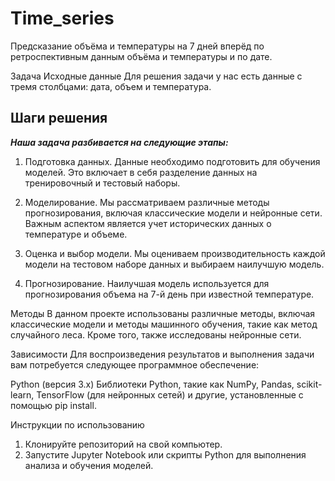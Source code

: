 # Time_series
Предсказание объёма и температуры на 7 дней вперёд по ретроспективным данным объёма и температуры и по дате.

Задача
Исходные данные
Для решения задачи у нас есть данные с тремя столбцами: дата, объем и температура.

<h2 class="markdown-body">Шаги решения</h2>
<p class="markdown-body"><strong><em>Наша задача разбивается на следующие этапы:</em></strong></p>

1. Подготовка данных. Данные необходимо подготовить для обучения моделей. Это включает в себя разделение данных на тренировочный и тестовый наборы.

2. Моделирование. Мы рассматриваем различные методы прогнозирования, включая классические модели и нейронные сети. Важным аспектом является учет исторических данных о температуре и объеме.

3. Оценка и выбор модели. Мы оцениваем производительность каждой модели на тестовом наборе данных и выбираем наилучшую модель.

4. Прогнозирование. Наилучшая модель используется для прогнозирования объема на 7-й день при известной температуре.

Методы
В данном проекте использованы различные методы, включая классические модели и методы машинного обучения, такие как метод случайного леса. Кроме того, также исследованы нейронные сети.

Зависимости
Для воспроизведения результатов и выполнения задачи вам потребуется следующее программное обеспечение:

Python (версия 3.x)
Библиотеки Python, такие как NumPy, Pandas, scikit-learn, TensorFlow (для нейронных сетей) и другие, установленные с помощью pip install.

Инструкции по использованию
1. Клонируйте репозиторий на свой компьютер.
2. Запустите Jupyter Notebook или скрипты Python для выполнения анализа и обучения моделей.
